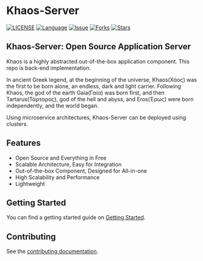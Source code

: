 # Khaos-Server

[![LICENSE](https://img.shields.io/badge/license-Apache--2.0-green)](https://github.com/Superego-CodeEngineer/khaos-server/blob/main/LICENSE)
[![Language](https://img.shields.io/badge/Language-Go-blue.svg)](https://golang.org/)
[![Issue](https://img.shields.io/github/issues/Superego-CodeEngineer/khaos-server)](https://github.com/Superego-CodeEngineer/khaos-server/issues)
[![Forks](https://img.shields.io/github/forks/Superego-CodeEngineer/khaos-server)](https://github.com/Superego-CodeEngineer/khaos-server)
[![Stars](https://img.shields.io/github/stars/Superego-CodeEngineer/khaos-server)](https://github.com/Superego-CodeEngineer/khaos-server/stars)

## Khaos-Server: Open Source Application Server

Khaos is a highly abstracted out-of-the-box application component. This repo is back-end implementation.

In ancient Greek legend, at the beginning of the universe, Khaos(Χάος) was the first to be born alone, an endless, dark and
light carrier. Following Khaos, the god of the earth Gaia(Γαία) was born first, and then Tartarus(Τάρταρος), god of the hell and abyss,
and Eros(Έρως) were born independently, and the world began.

Using microservice architectures, Khaos-Server can be deployed using clusters.

## Features

- Open Source and Everything in Free
- Scalable Architecture, Easy for Integration
- Out-of-the-box Component, Designed for All-in-one
- High Scalability and Performance
- Lightweight

## Getting Started

You can find a getting started guide on [Getting Started](README.md).

## Contributing

See the [contributing documentation](CONTRIBUTING.md).
